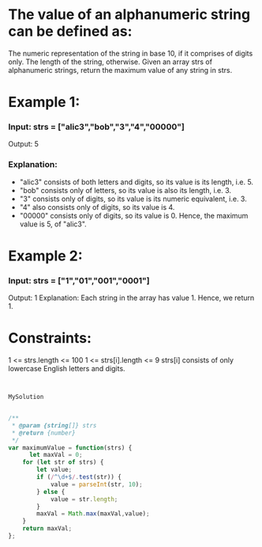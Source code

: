# The value of an alphanumeric string can be defined as:

The numeric representation of the string in base 10, if it comprises of digits only.
The length of the string, otherwise.
Given an array strs of alphanumeric strings, return the maximum value of any string in strs.

 

# Example 1:

### Input: strs = ["alic3","bob","3","4","00000"]
Output: 5
### Explanation: 
- "alic3" consists of both letters and digits, so its value is its length, i.e. 5.
- "bob" consists only of letters, so its value is also its length, i.e. 3.
- "3" consists only of digits, so its value is its numeric equivalent, i.e. 3.
- "4" also consists only of digits, so its value is 4.
- "00000" consists only of digits, so its value is 0.
Hence, the maximum value is 5, of "alic3".
# Example 2:

### Input: strs = ["1","01","001","0001"]
Output: 1
Explanation: 
Each string in the array has value 1. Hence, we return 1.
 

# Constraints:

1 <= strs.length <= 100
1 <= strs[i].length <= 9
strs[i] consists of only lowercase English letters and digits.



``` javascript


MySolution


/**
 * @param {string[]} strs
 * @return {number}
 */
var maximumValue = function(strs) {
      let maxVal = 0;
    for (let str of strs) {
        let value;
        if (/^\d+$/.test(str)) { 
            value = parseInt(str, 10);
        } else {
            value = str.length;
        }
        maxVal = Math.max(maxVal,value);
    }
    return maxVal;
};
